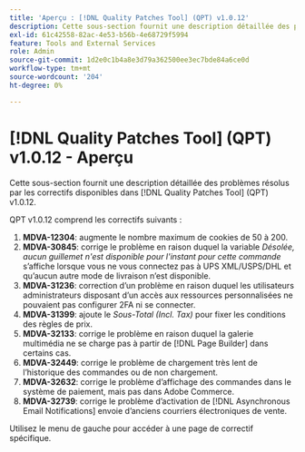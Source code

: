```yaml
---
title: 'Aperçu : [!DNL Quality Patches Tool] (QPT) v1.0.12'
description: Cette sous-section fournit une description détaillée des problèmes résolus par les correctifs disponibles dans [!DNL Quality Patches Tool] (QPT) v1.0.12.
exl-id: 61c42558-82ac-4e53-b56b-4e68729f5994
feature: Tools and External Services
role: Admin
source-git-commit: 1d2e0c1b4a8e3d79a362500ee3ec7bde84a6ce0d
workflow-type: tm+mt
source-wordcount: '204'
ht-degree: 0%

---
```


# [!DNL Quality Patches Tool] (QPT) v1.0.12 - Aperçu

Cette sous-section fournit une description détaillée des problèmes résolus par les correctifs disponibles dans [!DNL Quality Patches Tool] (QPT) v1.0.12.

QPT v1.0.12 comprend les correctifs suivants :

1. **MDVA-12304**: augmente le nombre maximum de cookies de 50 à 200.
1. **MDVA-30845**: corrige le problème en raison duquel la variable *Désolée, aucun guillemet n&#39;est disponible pour l&#39;instant pour cette commande* s’affiche lorsque vous ne vous connectez pas à UPS XML/USPS/DHL et qu’aucun autre mode de livraison n’est disponible.
1. **MDVA-31236**: correction d’un problème en raison duquel les utilisateurs administrateurs disposant d’un accès aux ressources personnalisées ne pouvaient pas configurer 2FA ni se connecter.
1. **MDVA-31399**: ajoute le *Sous-Total (Incl. Tax)* pour fixer les conditions des règles de prix.
1. **MDVA-32133**: corrige le problème en raison duquel la galerie multimédia ne se charge pas à partir de [!DNL Page Builder] dans certains cas.
1. **MDVA-32449**: corrige le problème de chargement très lent de l’historique des commandes ou de non chargement.
1. **MDVA-32632**: corrige le problème d’affichage des commandes dans le système de paiement, mais pas dans Adobe Commerce.
1. **MDVA-32739**: corrige le problème d’activation de [!DNL Asynchronous Email Notifications] envoie d’anciens courriers électroniques de vente.

Utilisez le menu de gauche pour accéder à une page de correctif spécifique.
